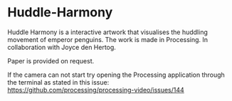 # Huddle-Harmony

Huddle Harmony is a interactive artwork that visualises the huddling movement of emperor penguins. The work is made in Processing. In collaboration with Joyce den Hertog.

Paper is provided on request.

If the camera can not start try opening the Processing application through the terminal as stated in this issue: https://github.com/processing/processing-video/issues/144
